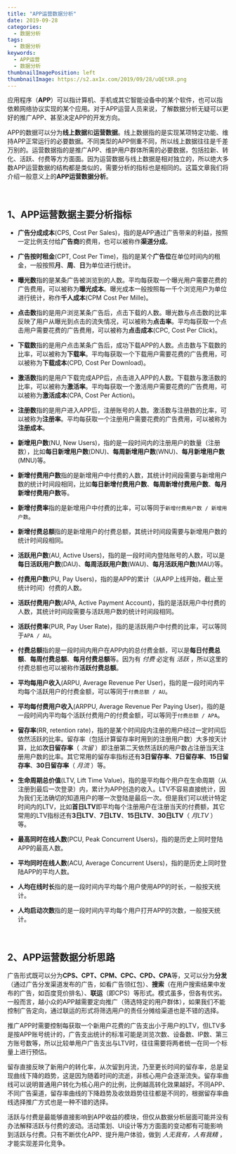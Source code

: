 ```yaml
---
title: "APP运营数据分析"
date: 2019-09-28
categories:
  - 数据分析
tags:
  - 数据分析
keywords:
  - APP运营
  - 数据分析
thumbnailImagePosition: left
thumbnailImage: https://s2.ax1x.com/2019/09/28/uQEtXR.png
---
```


应用程序（**APP**）可以指计算机、手机或其它智能设备中的某个软件，也可以指依赖网络协议实现的某个应用。对于APP运营人员来说，了解数据分析无疑可以更好的推广APP、甚至决定APP的开发方向。

<!--more-->

<!-- toc -->

APP的数据可以分为**线上数据**和**运营数据**。线上数据指的是实现某项特定功能、维持APP正常运行的必要数据。不同类型的APP侧重不同，所以线上数据往往是千差万别的。运营数据指的是推广APP、维护用户群体所需的必要数据，包括拉新、转化、活跃、付费等方方面面。因为运营数据与线上数据是相对独立的，所以绝大多数APP运营数据的结构都是类似的，需要分析的指标也是相同的。这篇文章我们将介绍一般意义上的**APP运营数据分析**。

<br>

## 1、APP运营数据主要分析指标

- **广告分成成本**(CPS, Cost Per Sales)，指的是APP通过广告带来的利益，按照一定比例支付给**广告商**的费用，也可以被称作**渠道分成**。

- **广告按时租金**(CPT, Cost Per Time)，指的是某个**广告位**在单位时间内的租金，一般按照**月**、**周**、**日**为单位进行统计。

- **曝光数**指的是某条广告被浏览到的人数。平均每获取一个曝光用户需要花费的广告费用，可以被称为**曝光成本**。曝光成本一般按照每一千个浏览用户为单位进行统计，称作**千人成本**(CPM Cost Per Mille)。

- **点击数**指的是用户浏览某条广告后，点击下载的人数。曝光数与点击数的比率反映了用户从曝光到点击的流失情况，可以被称为**点击率**。平均每获取一个点击用户需要花费的广告费用，可以被称为**点击成本**(CPC, Cost Per Click)。

- **下载数**指的是用户点击某条广告后，成功下载APP的人数。点击数与下载数的比率，可以被称为**下载率**。平均每获取一个下载用户需要花费的广告费用，可以被称为**下载成本**(CPD, Cost Per Download)。

- **激活数**指的是用户下载完成APP后，点击进入APP的人数。下载数与激活数的比率，可以被称为**激活率**。平均每获取一个激活用户需要花费的广告费用，可以被称为**激活成本**(CPA, Cost Per Action)。

- **注册数**指的是用户进入APP后，注册账号的人数。激活数与注册数的比率，可以被称为**注册率**。平均每获取一个注册用户需要花费的广告费用，可以被称为**注册成本**。

- **新增用户数**(NU, New Users)，指的是一段时间内的注册用户的数量（注册数），比如**每日新增用户数**(DNU)、**每周新增用户数**(WNU)、**每月新增用户数**(MNU)等。

- **新增付费用户数**指的是新增用户中付费的人数，其统计时间段需要与新增用户数的统计时间段相同，比如**每日新增付费用户数**、**每周新增付费用户数**、**每月新增付费用户数**等。

- **新增付费率**指的是新增用户中付费的比率，可以等同于`新增付费用户数 / 新增用户数`。

- **新增付费总额**指的是新增用户的付费总额，其统计时间段需要与新增用户数的统计时间段相同。

- **活跃用户数**(AU, Active Users)，指的是一段时间内登陆账号的人数，可以是**每日活跃用户数**(DAU)、**每周活跃用户数**(WAU)、**每月活跃用户数**(MAU)等。

- **付费用户数**(PU, Pay Users)，指的是APP的累计（从APP上线开始，截止至统计时间）付费的人数。

- **活跃付费用户数**(APA, Active Payment Account)，指的是活跃用户中付费的人数，其统计时间段需要与活跃用户数的统计时间段相同。

- **活跃付费率**(PUR, Pay User Rate)，指的是活跃用户中付费的比率，可以等同于`APA / AU`。

- **付费总额**指的是一段时间内用户在APP内的总付费金额，可以是**每日付费总额**、**每周付费总额**、**每月付费总额**等。因为有 *付费* 必定有 *活跃* ，所以这里的付费总额也可以被称作**活跃付费总额**。

- **平均每用户收入**(ARPU, Average Revenue Per User)，指的是一段时间内平均每个活跃用户的付费金额，可以等同于`付费总额 / AU`。

- **平均每付费用户收入**(ARPPU, Average Revenue Per Paying User)，指的是一段时间内平均每个活跃付费用户的付费金额，可以等同于`付费总额 / APA`。

- **留存率**(RR, retention rate)，指的是某个时间段内注册的用户经过一定时间后依然活跃的比率。留存率（包括计算留存率时用到的注册用户数）大多按天计算，比如**次日留存率**（ *次留* ）即注册第二天依然活跃的用户数占注册当天注册用户数的比率。其它常用的留存率指标还有**3日留存率**、**7日留存率**、**15日留存率**、**30日留存率**（ *月流* ）等。

- **生命周期总价值**(LTV, Lift Time Value)，指的是平均每个用户在生命周期（从注册到最后一次登录）内，累计为APP创造的收入。LTV不容易直接统计，因为我们无法确切的知道用户的哪一次登陆是最后一次。但是我们可以统计特定时间内的LTV，比如**首日LTV**即平均每个注册用户在注册当天的付费额，其它常用的LTV指标还有**3日LTV**、**7日LTV**、**15日LTV**、**30日LTV**（ *月LTV* ）等。

- **最高同时在线人数**(PCU, Peak Concurrent Users)，指的是历史上同时登陆APP的最高人数。

- **平均同时在线人数**(ACU, Average Concurrent Users)，指的是历史上同时登陆APP的平均人数。

- **人均在线时长**指的是一段时间内平均每个用户使用APP的时长，一般按天统计。

- **人均启动次数**指的是一段时间内平均每个用户打开APP的次数，一般按天统计。

<br>

## 2、APP运营数据分析思路

广告形式既可以分为**CPS、CPT、CPM、CPC、CPD、CPA**等，又可以分为**分发**（通过广告分发渠道发布的广告，如看广告领红包）、**搜索**（在用户搜索结果中发布的广告，如百度竞价排名）、**联运**（即CPS）等形式。模式虽多，但各有优劣。一般而言，越小众的APP越需要定向推广（筛选特定的用户群体），如果我们不能控制广告定向，通过联运的形式将筛选用户的责任分摊给渠道也是不错的选择。

推广APP时需要控制每获取一个新用户花费的广告支出小于用户的LTV，但LTV多是按APP账号统计的，广告支出统计的标准可能是浏览次数、设备数、IP数、第三方账号数等，所以比较单用户广告支出与LTV时，往往需要将两者统一在同一个标量上进行预估。

留存直接反映了新用户的转化率，从次留到月流，乃至更长时间的留存率，总是呈现曲线下降的趋势，这是因为随着时间的流逝，非核心用户会逐渐流失。留存率曲线可以说明普通用户转化为核心用户的比例，比例越高转化效果越好。不同APP、不同广告渠道，留存率曲线的下降趋势及收敛趋势往往都是不同的，根据留存率曲线选择推广方式也是一种不错的选择。

活跃与付费是最能够直接影响到APP收益的模块，但仅从数据分析层面可能并没有办法解释活跃与付费的波动。活动策划、UI设计等方方面面的变动都有可能影响到活跃与付费。只有不断优化APP、提升用户体验，做到 *人无我有，人有我精* ，才能实现差异化竞争。

<br>


